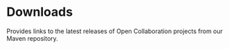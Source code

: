# Downloads

Provides links to the latest releases of Open Collaboration projects from our Maven repository.
